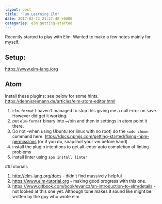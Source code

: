 ```yaml
---
layout: post
title: "Fun Learning Elm"
date: 2017-02-22 21:27:48 +0000
categories: elm getting-started
---
```


Recently started to play with Elm. Wanted to make a few notes mainly for myself.

## Setup:

https://www.elm-lang./org

## Atom


install these plugins: see below for some hints. https://dennisreimann.de/articles/elm-atom-editor.html

1.	`elm-format` I haven't managed to stop this giving me a null error on save. However did get it working.
2.	put `elm-format` binary into ~/bin and then in settings in atom point it there.
3.	Do not -when using Ubuntu (or linux with no root) do the `sudo chown` command here: https://docs.npmjs.com/getting-started/fixing-npm-permissions (or if you do, snapshot your vm before hand)
4.	install the plugin intentions to get alt-enter auto completion of linting problems
5.	install linter using `apm install linter`

##Tutorials
1. http://elm-lang.org/docs - didn’t find massively helpful
2. https://www.elm-tutorial.org - making good progress with this one.
3. https://www.gitbook.com/book/evancz/an-introduction-to-elm/details - not looked at this one yet. Although tone makes it sound like might be written by the guy who wrote elm.

